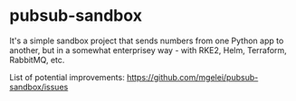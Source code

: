 # pubsub-sandbox

It's a simple sandbox project that sends numbers from one Python app to another, but in a somewhat enterprisey way - with RKE2, Helm, Terraform, RabbitMQ, etc.

List of potential improvements: https://github.com/mgelei/pubsub-sandbox/issues
